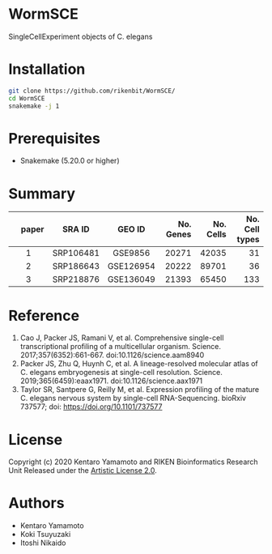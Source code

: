 # WormSCE
SingleCellExperiment objects of C. elegans

Installation
======
```bash
git clone https://github.com/rikenbit/WormSCE/
cd WormSCE
snakemake -j 1
```

# Prerequisites
- Snakemake (5.20.0 or higher)

# Summary
|　paper　| SRA ID　| GEO ID |　No. Genes | No. Cells | No. Cell types |
| :---: | :---: | :---: | ---: | ---: | ---: |
|  1  |  SRP106481  |  GSE9856  | 20271  |  42035  |  31  |
|  2  |  SRP186643  |  GSE126954  |  20222  |  89701  |  36  |
|  3  |  SRP218876  |  GSE136049  |  21393  |  65450  |  133  |

# Reference
1. Cao J, Packer JS, Ramani V, et al. Comprehensive single-cell transcriptional profiling of a multicellular organism. Science. 2017;357(6352):661-667. doi:10.1126/science.aam8940
2. Packer JS, Zhu Q, Huynh C, et al. A lineage-resolved molecular atlas of C. elegans embryogenesis at single-cell resolution. Science. 2019;365(6459):eaax1971. doi:10.1126/science.aax1971
3. Taylor SR, Santpere G, Reilly M, et al. Expression profiling of the mature C. elegans nervous system by single-cell RNA-Sequencing. bioRxiv 737577; doi: https://doi.org/10.1101/737577

# License
Copyright (c) 2020 Kentaro Yamamoto and RIKEN Bioinformatics Research Unit Released under the [Artistic License 2.0](http://www.perlfoundation.org/artistic_license_2_0).

# Authors
- Kentaro Yamamoto
- Koki Tsuyuzaki
- Itoshi Nikaido